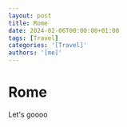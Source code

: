 ```yaml
---
layout: post
title: Rome
date: 2024-02-06T00:00:00+01:00
tags: [Travel]
categories: '[Travel]'
authors: '[me]'
---
```


# Rome

Let's goooo
